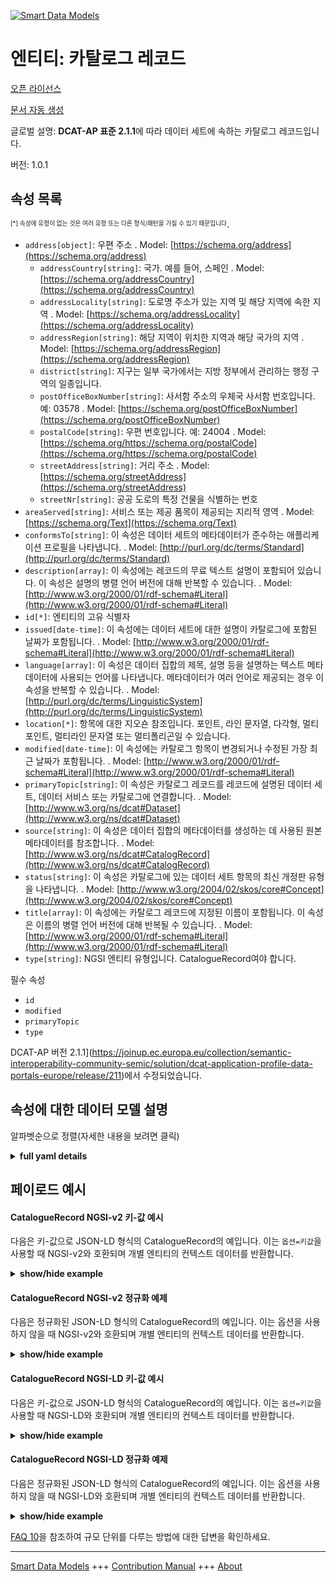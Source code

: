 <!-- 10-Header -->  
[![Smart Data Models](https://smartdatamodels.org/wp-content/uploads/2022/01/SmartDataModels_logo.png "Logo")](https://smartdatamodels.org)  
엔티티: 카탈로그 레코드  
=============<!-- /10-Header -->  
<!-- 15-License -->  
[오픈 라이선스](https://github.com/smart-data-models//dataModel.DCAT-AP/blob/master/CatalogueRecord/LICENSE.md)  
[문서 자동 생성](https://docs.google.com/presentation/d/e/2PACX-1vTs-Ng5dIAwkg91oTTUdt8ua7woBXhPnwavZ0FxgR8BsAI_Ek3C5q97Nd94HS8KhP-r_quD4H0fgyt3/pub?start=false&loop=false&delayms=3000#slide=id.gb715ace035_0_60)  
<!-- /15-License -->  
<!-- 20-Description -->  
글로벌 설명: **DCAT-AP 표준 2.1.1**에 따라 데이터 세트에 속하는 카탈로그 레코드입니다.  
버전: 1.0.1  
<!-- /20-Description -->  
<!-- 30-PropertiesList -->  

## 속성 목록  

<sup><sub>[*] 속성에 유형이 없는 것은 여러 유형 또는 다른 형식/패턴을 가질 수 있기 때문입니다</sub></sup>.  
- `address[object]`: 우편 주소  . Model: [https://schema.org/address](https://schema.org/address)	- `addressCountry[string]`: 국가. 예를 들어, 스페인  . Model: [https://schema.org/addressCountry](https://schema.org/addressCountry)  
	- `addressLocality[string]`: 도로명 주소가 있는 지역 및 해당 지역에 속한 지역  . Model: [https://schema.org/addressLocality](https://schema.org/addressLocality)  
	- `addressRegion[string]`: 해당 지역이 위치한 지역과 해당 국가의 지역  . Model: [https://schema.org/addressRegion](https://schema.org/addressRegion)  
	- `district[string]`: 지구는 일부 국가에서는 지방 정부에서 관리하는 행정 구역의 일종입니다.    
	- `postOfficeBoxNumber[string]`: 사서함 주소의 우체국 사서함 번호입니다. 예: 03578  . Model: [https://schema.org/postOfficeBoxNumber](https://schema.org/postOfficeBoxNumber)  
	- `postalCode[string]`: 우편 번호입니다. 예: 24004  . Model: [https://schema.org/https://schema.org/postalCode](https://schema.org/https://schema.org/postalCode)  
	- `streetAddress[string]`: 거리 주소  . Model: [https://schema.org/streetAddress](https://schema.org/streetAddress)  
	- `streetNr[string]`: 공공 도로의 특정 건물을 식별하는 번호    
- `areaServed[string]`: 서비스 또는 제공 품목이 제공되는 지리적 영역  . Model: [https://schema.org/Text](https://schema.org/Text)- `conformsTo[string]`: 이 속성은 데이터 세트의 메타데이터가 준수하는 애플리케이션 프로필을 나타냅니다.  . Model: [http://purl.org/dc/terms/Standard](http://purl.org/dc/terms/Standard)- `description[array]`: 이 속성에는 레코드의 무료 텍스트 설명이 포함되어 있습니다. 이 속성은 설명의 병렬 언어 버전에 대해 반복할 수 있습니다.  . Model: [http://www.w3.org/2000/01/rdf-schema#Literal](http://www.w3.org/2000/01/rdf-schema#Literal)- `id[*]`: 엔티티의 고유 식별자  - `issued[date-time]`: 이 속성에는 데이터 세트에 대한 설명이 카탈로그에 포함된 날짜가 포함됩니다.  . Model: [http://www.w3.org/2000/01/rdf-schema#Literal](http://www.w3.org/2000/01/rdf-schema#Literal)- `language[array]`: 이 속성은 데이터 집합의 제목, 설명 등을 설명하는 텍스트 메타데이터에 사용되는 언어를 나타냅니다. 메타데이터가 여러 언어로 제공되는 경우 이 속성을 반복할 수 있습니다.  . Model: [http://purl.org/dc/terms/LinguisticSystem](http://purl.org/dc/terms/LinguisticSystem)- `location[*]`: 항목에 대한 지오숀 참조입니다. 포인트, 라인 문자열, 다각형, 멀티포인트, 멀티라인 문자열 또는 멀티폴리곤일 수 있습니다.  - `modified[date-time]`: 이 속성에는 카탈로그 항목이 변경되거나 수정된 가장 최근 날짜가 포함됩니다.  . Model: [http://www.w3.org/2000/01/rdf-schema#Literal](http://www.w3.org/2000/01/rdf-schema#Literal)- `primaryTopic[string]`: 이 속성은 카탈로그 레코드를 레코드에 설명된 데이터 세트, 데이터 서비스 또는 카탈로그에 연결합니다.  . Model: [http://www.w3.org/ns/dcat#Dataset](http://www.w3.org/ns/dcat#Dataset)- `source[string]`: 이 속성은 데이터 집합의 메타데이터를 생성하는 데 사용된 원본 메타데이터를 참조합니다.  . Model: [http://www.w3.org/ns/dcat#CatalogRecord](http://www.w3.org/ns/dcat#CatalogRecord)- `status[string]`: 이 속성은 카탈로그에 있는 데이터 세트 항목의 최신 개정판 유형을 나타냅니다.  . Model: [http://www.w3.org/2004/02/skos/core#Concept](http://www.w3.org/2004/02/skos/core#Concept)- `title[array]`: 이 속성에는 카탈로그 레코드에 지정된 이름이 포함됩니다. 이 속성은 이름의 병렬 언어 버전에 대해 반복될 수 있습니다.  . Model: [http://www.w3.org/2000/01/rdf-schema#Literal](http://www.w3.org/2000/01/rdf-schema#Literal)- `type[string]`: NGSI 엔티티 유형입니다. CatalogueRecord여야 합니다.  <!-- /30-PropertiesList -->  
<!-- 35-RequiredProperties -->  
필수 속성  
- `id`  - `modified`  - `primaryTopic`  - `type`  <!-- /35-RequiredProperties -->  
<!-- 40-RequiredProperties -->  
DCAT-AP 버전 2.1.1](https://joinup.ec.europa.eu/collection/semantic-interoperability-community-semic/solution/dcat-application-profile-data-portals-europe/release/211)에서 수정되었습니다.  
<!-- /40-RequiredProperties -->  
<!-- 50-DataModelHeader -->  
## 속성에 대한 데이터 모델 설명  
알파벳순으로 정렬(자세한 내용을 보려면 클릭)  
<!-- /50-DataModelHeader -->  
<!-- 60-ModelYaml -->  
<details><summary><strong>full yaml details</strong></summary>    
```yaml  
CatalogueRecord:    
  description: This is a Catalogue Record belonging to a dataset according to the DCAT-AP standard 2.1.1    
  properties:    
    address:    
      description: The mailing address    
      properties:    
        addressCountry:    
          description: 'The country. For example, Spain'    
          type: string    
          x-ngsi:    
            model: https://schema.org/addressCountry    
            type: Property    
        addressLocality:    
          description: 'The locality in which the street address is, and which is in the region'    
          type: string    
          x-ngsi:    
            model: https://schema.org/addressLocality    
            type: Property    
        addressRegion:    
          description: 'The region in which the locality is, and which is in the country'    
          type: string    
          x-ngsi:    
            model: https://schema.org/addressRegion    
            type: Property    
        district:    
          description: 'A district is a type of administrative division that, in some countries, is managed by the local government'    
          type: string    
          x-ngsi:    
            type: Property    
        postOfficeBoxNumber:    
          description: 'The post office box number for PO box addresses. For example, 03578'    
          type: string    
          x-ngsi:    
            model: https://schema.org/postOfficeBoxNumber    
            type: Property    
        postalCode:    
          description: 'The postal code. For example, 24004'    
          type: string    
          x-ngsi:    
            model: https://schema.org/https://schema.org/postalCode    
            type: Property    
        streetAddress:    
          description: The street address    
          type: string    
          x-ngsi:    
            model: https://schema.org/streetAddress    
            type: Property    
        streetNr:    
          description: Number identifying a specific property on a public street    
          type: string    
          x-ngsi:    
            type: Property    
      type: object    
      x-ngsi:    
        model: https://schema.org/address    
        type: Property    
    areaServed:    
      description: The geographic area where a service or offered item is provided    
      type: string    
      x-ngsi:    
        model: https://schema.org/Text    
        type: Property    
    conformsTo:    
      description: This property refers to an Application Profile that the Dataset's metadata conforms to    
      type: string    
      x-ngsi:    
        model: http://purl.org/dc/terms/Standard    
        type: Property    
    description:    
      description: This property contains a free-text account of the record. This property can be repeated for parallel language versions of the description    
      items:    
        description: Every language description    
        type: string    
        x-ngsi:    
          type: Property    
      type: array    
      x-ngsi:    
        model: "http://www.w3.org/2000/01/rdf-schema#Literal"    
        type: Property    
    id:    
      anyOf:    
        - description: Identifier format of any NGSI entity    
          maxLength: 256    
          minLength: 1    
          pattern: ^[\w\-\.\{\}\$\+\*\[\]`|~^@!,:\\]+$    
          type: string    
          x-ngsi:    
            type: Property    
        - description: Identifier format of any NGSI entity    
          format: uri    
          type: string    
          x-ngsi:    
            type: Property    
      description: Unique identifier of the entity    
      x-ngsi:    
        type: Property    
    issued:    
      description: This property contains the date on which the description of the Dataset was included in the Catalogue    
      format: date-time    
      type: string    
      x-ngsi:    
        model: "http://www.w3.org/2000/01/rdf-schema#Literal"    
        type: Property    
    language:    
      description: 'This property refers to a language used in the textual metadata describing titles, descriptions, etc. of the Dataset. This property can be repeated if the metadata is provided in multiple languages'    
      items:    
        description: Every language tag    
        type: string    
        x-ngsi:    
          type: Property    
      type: array    
      x-ngsi:    
        model: http://purl.org/dc/terms/LinguisticSystem    
        type: Property    
    location:    
      description: 'Geojson reference to the item. It can be Point, LineString, Polygon, MultiPoint, MultiLineString or MultiPolygon'    
      oneOf:    
        - description: Geojson reference to the item. Point    
          properties:    
            bbox:    
              items:    
                type: number    
              minItems: 4    
              type: array    
            coordinates:    
              items:    
                type: number    
              minItems: 2    
              type: array    
            type:    
              enum:    
                - Point    
              type: string    
          required:    
            - type    
            - coordinates    
          title: GeoJSON Point    
          type: object    
          x-ngsi:    
            type: GeoProperty    
        - description: Geojson reference to the item. LineString    
          properties:    
            bbox:    
              items:    
                type: number    
              minItems: 4    
              type: array    
            coordinates:    
              items:    
                items:    
                  type: number    
                minItems: 2    
                type: array    
              minItems: 2    
              type: array    
            type:    
              enum:    
                - LineString    
              type: string    
          required:    
            - type    
            - coordinates    
          title: GeoJSON LineString    
          type: object    
          x-ngsi:    
            type: GeoProperty    
        - description: Geojson reference to the item. Polygon    
          properties:    
            bbox:    
              items:    
                type: number    
              minItems: 4    
              type: array    
            coordinates:    
              items:    
                items:    
                  items:    
                    type: number    
                  minItems: 2    
                  type: array    
                minItems: 4    
                type: array    
              type: array    
            type:    
              enum:    
                - Polygon    
              type: string    
          required:    
            - type    
            - coordinates    
          title: GeoJSON Polygon    
          type: object    
          x-ngsi:    
            type: GeoProperty    
        - description: Geojson reference to the item. MultiPoint    
          properties:    
            bbox:    
              items:    
                type: number    
              minItems: 4    
              type: array    
            coordinates:    
              items:    
                items:    
                  type: number    
                minItems: 2    
                type: array    
              type: array    
            type:    
              enum:    
                - MultiPoint    
              type: string    
          required:    
            - type    
            - coordinates    
          title: GeoJSON MultiPoint    
          type: object    
          x-ngsi:    
            type: GeoProperty    
        - description: Geojson reference to the item. MultiLineString    
          properties:    
            bbox:    
              items:    
                type: number    
              minItems: 4    
              type: array    
            coordinates:    
              items:    
                items:    
                  items:    
                    type: number    
                  minItems: 2    
                  type: array    
                minItems: 2    
                type: array    
              type: array    
            type:    
              enum:    
                - MultiLineString    
              type: string    
          required:    
            - type    
            - coordinates    
          title: GeoJSON MultiLineString    
          type: object    
          x-ngsi:    
            type: GeoProperty    
        - description: Geojson reference to the item. MultiLineString    
          properties:    
            bbox:    
              items:    
                type: number    
              minItems: 4    
              type: array    
            coordinates:    
              items:    
                items:    
                  items:    
                    items:    
                      type: number    
                    minItems: 2    
                    type: array    
                  minItems: 4    
                  type: array    
                type: array    
              type: array    
            type:    
              enum:    
                - MultiPolygon    
              type: string    
          required:    
            - type    
            - coordinates    
          title: GeoJSON MultiPolygon    
          type: object    
          x-ngsi:    
            type: GeoProperty    
      x-ngsi:    
        type: GeoProperty    
    modified:    
      description: This property contains the most recent date on which the Catalogue entry was changed or modified    
      format: date-time    
      type: string    
      x-ngsi:    
        model: "http://www.w3.org/2000/01/rdf-schema#Literal"    
        type: Property    
    primaryTopic:    
      description: 'This property links the Catalogue Record to the Dataset, Data service or Catalog described in the record'    
      type: string    
      x-ngsi:    
        model: "http://www.w3.org/ns/dcat#Dataset"    
        type: Property    
    source:    
      description: This property refers to the original metadata that was used in creating metadata for the Dataset    
      type: string    
      x-ngsi:    
        model: "http://www.w3.org/ns/dcat#CatalogRecord"    
        type: Property    
    status:    
      description: This property refers to the type of the latest revision of a Dataset's entry in the Catalogue    
      type: string    
      x-ngsi:    
        model: "http://www.w3.org/2004/02/skos/core#Concept"    
        type: Property    
    title:    
      description: This property contains a name given to the Catalogue Record. This property can be repeated for parallel language versions of the name    
      items:    
        type: string    
      type: array    
      x-ngsi:    
        model: "http://www.w3.org/2000/01/rdf-schema#Literal"    
        type: Property    
    type:    
      description: NGSI entity type. It has to be CatalogueRecord    
      enum:    
        - CatalogueRecord    
      type: string    
      x-ngsi:    
        type: Property    
  required:    
    - id    
    - type    
    - primaryTopic    
    - modified    
  type: object    
  x-derived-from: ""    
  x-disclaimer: 'Redistribution and use in source and binary forms, with or without modification, are permitted  provided that the license conditions are met. Copyleft (c) 2022 Contributors to Smart Data Models Program'    
  x-license-url: https://github.com/smart-data-models/dataModel.DCAT-AP/blob/master/CatalogueRecord/LICENSE.md    
  x-model-schema: https://smart-data-models.github.io/dataModel.DCAT-AP/CatalogueRecord/schema.json    
  x-model-tags: ""    
  x-version: 1.0.1    
```  
</details>    
<!-- /60-ModelYaml -->  
<!-- 70-MiddleNotes -->  
<!-- /70-MiddleNotes -->  
<!-- 80-Examples -->  
## 페이로드 예시  
#### CatalogueRecord NGSI-v2 키-값 예시  
다음은 키-값으로 JSON-LD 형식의 CatalogueRecord의 예입니다. 이는 `옵션=키값`을 사용할 때 NGSI-v2와 호환되며 개별 엔티티의 컨텍스트 데이터를 반환합니다.  
<details><summary><strong>show/hide example</strong></summary>    
```json  
{  
  "id": "urn:ngsi-ld:CatalogueRecord:id:KFTL:88140679",  
  "type": "CatalogueRecord",  
  "description": ["Catalogue record of the solar system open data portal"],  
  "location": {  
    "type": "Point",  
    "coordinates": [  
      36.633152,  
      -85.183315  
    ]  
  },  
  "address": {  
    "streetAddress": "2, rue Mercier",  
    "addressLocality": "Luxembourg",  
    "addressRegion": "Luxembourg",  
    "addressCountry": "Luxembourg",  
    "postalCode": "2985",  
    "postOfficeBoxNumber": ""  
  },  
  "areaServed": "European Union and beyond",  
  "primaryTopic": "Public administration",  
  "modified": "2021-07-02T18:37:55Z",  
  "conformsTo": "DCAT Application profile for data portals in Europe",  
  "language": [  
    "EN",  
    "ES"  
  ],  
  "title": [  
    "Example of catalogue record",  
    "Ejemplo de registro de catálogo"  
  ]  
}  
```  
</details>  
#### CatalogueRecord NGSI-v2 정규화 예제  
다음은 정규화된 JSON-LD 형식의 CatalogueRecord의 예입니다. 이는 옵션을 사용하지 않을 때 NGSI-v2와 호환되며 개별 엔티티의 컨텍스트 데이터를 반환합니다.  
<details><summary><strong>show/hide example</strong></summary>    
```json  
{  
  "id": "urn:ngsi-ld:CatalogueRecord:id:KFTL:88140679",  
  "type": "CatalogueRecord",  
  "modified": {  
    "type": "DateTime",  
    "value": "2021-07-02T18:37:55Z"  
  },  
  "location": {  
    "type": "geo:json",  
    "value": {  
      "type": "Point",  
      "coordinates": [  
        36.633152,  
        -85.183315  
      ]  
    }  
  },  
  "address": {  
    "type": "PostalAdress",  
    "value": {  
      "streetAddress": "2, rue Mercier",  
      "addressLocality": "Luxembourg",  
      "addressRegion": "Luxembourg",  
      "addressCountry": "Luxembourg",  
      "postalCode": "2985",  
      "postOfficeBoxNumber": ""  
    }  
  },  
  "areaServed": {  
    "type": "Text",  
    "value": "European Union and beyond"  
  },  
  "primaryTopic": {  
    "type": "Text",  
    "value": "Public administration"  
  },  
  "language": {  
    "type": "array",  
    "value": [  
      "EN",  
      "ES"  
    ]  
  },  
  "title": {  
    "type": "array",  
    "value": [  
      "Example of catalogue record",  
      "Ejemplo de registro de catálogo"  
    ]  
  }  
}  
```  
</details>  
#### CatalogueRecord NGSI-LD 키-값 예시  
다음은 키-값으로 JSON-LD 형식의 CatalogueRecord의 예입니다. 이는 `옵션=키값`을 사용할 때 NGSI-LD와 호환되며 개별 엔티티의 컨텍스트 데이터를 반환합니다.  
<details><summary><strong>show/hide example</strong></summary>    
```json  
{  
    "id": "urn:ngsi-ld:CatalogueRecord:id:KFTL:88140679",  
    "type": "CatalogueRecord",  
    "address": {  
        "streetAddress": "2, rue Mercier",  
        "addressLocality": "Luxembourg",  
        "addressRegion": "Luxembourg",  
        "addressCountry": "Luxembourg",  
        "postalCode": "2985",  
        "postOfficeBoxNumber": ""  
    },  
    "areaServed": "European Union and beyond",  
    "modified": "2021-07-02T18:37:55Z",  
    "description": ["Catalogue record of the solar system open data portal"],  
    "language": [  
        "EN",  
        "ES"  
    ],  
    "location": {  
        "type": "Point",  
        "coordinates": [  
            36.633152,  
            -85.183315  
        ]  
    },  
    "primaryTopic": "Public administration",  
    "title": [  
        "Example of catalogue record",  
        "Ejemplo de registro de cat\u00e1logo"  
    ],  
    "@context": [  
        "https://raw.githubusercontent.com/smart-data-models/dataModel.DCAT-AP/master/context.jsonld"  
    ]  
}  
```  
</details>  
#### CatalogueRecord NGSI-LD 정규화 예제  
다음은 정규화된 JSON-LD 형식의 CatalogueRecord의 예입니다. 이는 옵션을 사용하지 않을 때 NGSI-LD와 호환되며 개별 엔티티의 컨텍스트 데이터를 반환합니다.  
<details><summary><strong>show/hide example</strong></summary>    
```json  
{  
  "id": "urn:ngsi-ld:CatalogueRecord:id:KFTL:88140679",  
  "type": "CatalogueRecord",  
  "address": {  
    "type": "Property",  
    "value": {  
      "streetAddress": "2, rue Mercier",  
      "addressLocality": "Luxembourg",  
      "addressRegion": "Luxembourg",  
      "addressCountry": "Luxembourg",  
      "postalCode": "2985",  
      "postOfficeBoxNumber": ""  
    }  
  },  
  "language": {  
    "type": "Property",  
    "value": [  
      "EN",  
      "ES"  
    ]  
  },  
  "listingDate": {  
    "type": {  
      "@type": "Property",  
      "@value": "2021-07-02T18:37:55Z"  
    }  
  },  
  "location": {  
    "type": "GeoProperty",  
    "value": {  
      "type": "Point",  
      "coordinates": [  
        36.633152,  
        -85.183315  
      ]  
    }  
  },  
  "modified": {  
    "type": {  
      "@type": "Property",  
      "@value": "2021-07-02T18:37:55Z"  
    }  
  },  
  "primaryTopic": {  
    "type": "Property",  
    "value": "Public administration"  
  },  
  "title": {  
    "type": "Property",  
    "value": [  
      "Example of catalogue record",  
      "Ejemplo de registro de cat\u00e1logo"  
    ]  
  },  
  "@context": [  
    "https://raw.githubusercontent.com/smart-data-models/dataModel.DCAT-AP/master/context.jsonld"  
  ]  
}  
```  
</details><!-- /80-Examples -->  
<!-- 90-FooterNotes -->  
<!-- /90-FooterNotes -->  
<!-- 95-Units -->  
[FAQ 10](https://smartdatamodels.org/index.php/faqs/)을 참조하여 규모 단위를 다루는 방법에 대한 답변을 확인하세요.  
<!-- /95-Units -->  
<!-- 97-LastFooter -->  
---  
[Smart Data Models](https://smartdatamodels.org) +++ [Contribution Manual](https://bit.ly/contribution_manual) +++ [About](https://bit.ly/Introduction_SDM)<!-- /97-LastFooter -->  
